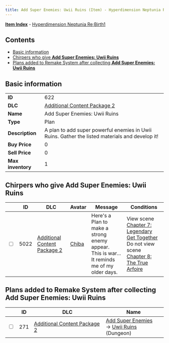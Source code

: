 ```yaml
---
title: Add Super Enemies: Uwii Ruins (Item) - Hyperdimension Neptunia Re;Birth1
---
```


[**Item Index**](/neptunia/rb1/item/index.html) - [Hyperdimension Neptunia Re;Birth1](/neptunia/rb1)

## Contents

- [Basic information](#basic-information)
- [Chirpers who give **Add Super Enemies: Uwii Ruins**](#chirpers-who-give-add-super-enemies-uwii-ruins)
- [Plans added to Remake System after collecting **Add Super Enemies: Uwii Ruins**](#plans-added-to-remake-system-after-collecting-add-super-enemies-uwii-ruins)

## Basic information

|   |   |
| -- | -- |
| **ID** | 622 |
| **DLC** | [Additional Content Package 2](/neptunia/rb1/dlc/11-pack2.html) |
| **Name** | Add Super Enemies: Uwii Ruins |
| **Type** | Plan |
| **Description** | A plan to add super powerful enemies in Uwii Ruins. Gather the listed materials and develop it! |
| **Buy Price** | 0 |
| **Sell Price** | 0 |
| **Max inventory** | 1 |


## Chirpers who give **Add Super Enemies: Uwii Ruins**

|    | ID | DLC | Avatar | Message | Conditions |
| -- | -- | --- | ------ | ------- | ---------- |
| <input type="checkbox" id="rb1-chirper-event-11-5022" class="trackbox" /> | 5022 | [Additional Content Package 2](/neptunia/rb1/dlc/11-pack2.html) | [Chiba](/neptunia/rb1/undefined/1-219-chiba.html) | Here's a Plan to make a strong enemy appear.<br />This is war... It reminds me of my older days. | View scene [Chapter 7: Legendary Get Together](/neptunia/rb1/scene/1-726-chapter-7-legendary-get-together.html)<br />Do not view scene [Chapter 8: The True Arfoire](/neptunia/rb1/scene/1-807-chapter-8-the-true-arfoire.html) |


## Plans added to Remake System after collecting **Add Super Enemies: Uwii Ruins**

|    | ID | DLC | Name |
| -- | -- | --- | ---- |
| <input type="checkbox" id="rb1-remake-11-271" class="trackbox" /> | 271 | [Additional Content Package 2](/neptunia/rb1/dlc/11-pack2.html) | [Add Super Enemies](/neptunia/rb1/remake/11-271-add-super-enemies.html)<br /> → [Uwii Ruins](/neptunia/rb1/dungeon/1-118-uwii-ruins.html) (Dungeon) |
